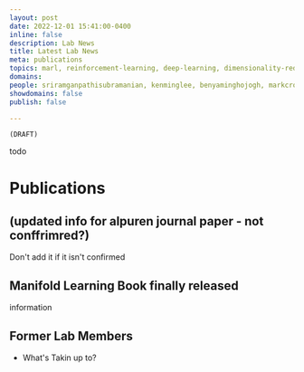 ```yaml
---
layout: post
date: 2022-12-01 15:41:00-0400
inline: false
description: Lab News
title: Latest Lab News 
meta: publications
topics: marl, reinforcement-learning, deep-learning, dimensionality-reduction, mean-field-theory
domains: 
people: sriramganpathisubramanian, kenminglee, benyaminghojogh, markcrowley 
showdomains: false
publish: false

---
```

`(DRAFT)`



todo


# Publications

## (updated info for alpuren journal paper - not conffrimred?)

Don't add it if it isn't confirmed

## Manifold Learning Book finally released

information

## Former Lab Members

- What's Takin up to?




